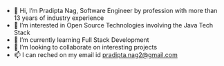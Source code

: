 - 👋 Hi, I’m Pradipta Nag, Software Engineer by profession with more than 13 years of industry experience
- 👀 I’m interested in Open Source Technologies involving the Java Tech Stack
- 🌱 I’m currently learning Full Stack Development
- 💞️ I’m looking to collaborate on interesting projects
- 📫 I can reched on my email id pradipta.nag2@gmail.com

<!---
pradz13/pradz13 is a ✨ special ✨ repository because its `README.md` (this file) appears on your GitHub profile.
You can click the Preview link to take a look at your changes.
--->
